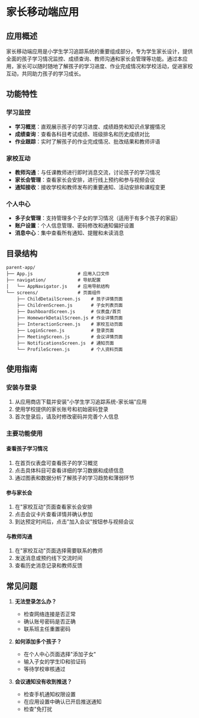 # 家长移动端应用

## 应用概述

家长移动端应用是小学生学习追踪系统的重要组成部分，专为学生家长设计，提供全面的孩子学习情况监控、成绩查询、教师沟通和家长会管理等功能。通过本应用，家长可以随时随地了解孩子的学习进度、作业完成情况和学校活动，促进家校互动，共同助力孩子的学习成长。

## 功能特性

### 学习监控
- **学习概览**：直观展示孩子的学习进度、成绩趋势和知识点掌握情况
- **成绩查询**：查看各科目考试成绩、班级排名和历史成绩对比
- **作业跟踪**：实时了解孩子的作业完成情况、批改结果和教师评语

### 家校互动
- **教师沟通**：与任课教师进行即时消息交流，讨论孩子的学习情况
- **家长会管理**：查看家长会安排，进行线上预约和参与视频会议
- **通知接收**：接收学校和教师发布的重要通知、活动安排和课程变更

### 个人中心
- **多子女管理**：支持管理多个子女的学习情况（适用于有多个孩子的家庭）
- **账户设置**：个人信息管理、密码修改和通知偏好设置
- **消息中心**：集中查看所有通知、提醒和未读消息

## 目录结构

```
parent-app/
├── App.js                 # 应用入口文件
├── navigation/            # 导航配置
│   └── AppNavigator.js    # 应用导航结构
└── screens/               # 页面组件
    ├── ChildDetailScreen.js    # 孩子详情页面
    ├── ChildrenScreen.js       # 子女列表页面
    ├── DashboardScreen.js      # 仪表盘/首页
    ├── HomeworkDetailScreen.js # 作业详情页面
    ├── InteractionScreen.js    # 家校互动页面
    ├── LoginScreen.js          # 登录页面
    ├── MeetingScreen.js        # 会议详情页面
    ├── NotificationsScreen.js  # 通知页面
    └── ProfileScreen.js        # 个人资料页面
```

## 使用指南

### 安装与登录
1. 从应用商店下载并安装"小学生学习追踪系统-家长端"应用
2. 使用学校提供的家长账号和初始密码登录
3. 首次登录后，请及时修改密码并完善个人信息

### 主要功能使用

#### 查看孩子学习情况
1. 在首页仪表盘可查看孩子的学习概览
2. 点击具体科目可查看详细的学习数据和成绩信息
3. 通过图表和数据分析了解孩子的学习趋势和薄弱环节

#### 参与家长会
1. 在"家校互动"页面查看家长会安排
2. 点击会议卡片查看详情并确认参加
3. 到达预定时间后，点击"加入会议"按钮参与视频会议

#### 与教师沟通
1. 在"家校互动"页面选择需要联系的教师
2. 发送消息或预约线下交流时间
3. 查看历史消息记录和教师反馈

## 常见问题

1. **无法登录怎么办？**
   - 检查网络连接是否正常
   - 确认账号密码是否正确
   - 联系班主任重置密码

2. **如何添加多个孩子？**
   - 在个人中心页面选择"添加子女"
   - 输入子女的学生ID和验证码
   - 等待学校审核通过

3. **会议通知没有收到推送？**
   - 检查手机通知权限设置
   - 在应用设置中确认已开启推送通知
   - 检查"免打扰